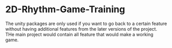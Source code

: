 # 2D-Rhythm-Game-Training

The unity packages are only used if you want to go back to a certain 
feature without having additional features from the later versions of the project.
THe main project would contain all feature that would make a working game.

